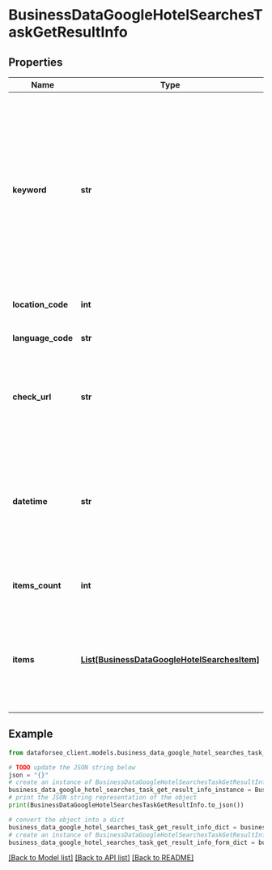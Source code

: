 # BusinessDataGoogleHotelSearchesTaskGetResultInfo


## Properties

Name | Type | Description | Notes
------------ | ------------- | ------------- | -------------
**keyword** | **str** | keyword received in a POST array keyword is returned with decoded %## (plus symbol ‘+’ will be decoded to a space character); in order to obtain accurate search results, the location name is appended to the keyword automatically | [optional] 
**location_code** | **int** | location code in a POST array | [optional] 
**language_code** | **str** | language code in a POST array | [optional] 
**check_url** | **str** | direct URL to search engine results you can use it to make sure that we provided accurate results | [optional] 
**datetime** | **str** | date and time when the result was received in the UTC format: “yyyy-mm-dd hh-mm-ss +00:00” example: 2019-11-15 12:57:46 +00:00 | [optional] 
**items_count** | **int** | item types the number of items in the items array | [optional] 
**items** | [**List[BusinessDataGoogleHotelSearchesItem]**](BusinessDataGoogleHotelSearchesItem.md) | array of items note: this field always equals null; use it to facilitate integration and ensure interoperability with the Hotel Info endpoint | [optional] 

## Example

```python
from dataforseo_client.models.business_data_google_hotel_searches_task_get_result_info import BusinessDataGoogleHotelSearchesTaskGetResultInfo

# TODO update the JSON string below
json = "{}"
# create an instance of BusinessDataGoogleHotelSearchesTaskGetResultInfo from a JSON string
business_data_google_hotel_searches_task_get_result_info_instance = BusinessDataGoogleHotelSearchesTaskGetResultInfo.from_json(json)
# print the JSON string representation of the object
print(BusinessDataGoogleHotelSearchesTaskGetResultInfo.to_json())

# convert the object into a dict
business_data_google_hotel_searches_task_get_result_info_dict = business_data_google_hotel_searches_task_get_result_info_instance.to_dict()
# create an instance of BusinessDataGoogleHotelSearchesTaskGetResultInfo from a dict
business_data_google_hotel_searches_task_get_result_info_form_dict = business_data_google_hotel_searches_task_get_result_info.from_dict(business_data_google_hotel_searches_task_get_result_info_dict)
```
[[Back to Model list]](../README.md#documentation-for-models) [[Back to API list]](../README.md#documentation-for-api-endpoints) [[Back to README]](../README.md)


